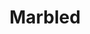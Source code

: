 ---
label: 
title: "Marbled"
order: 420
layout: table-of-contents
presentation: grid
outputs: [ html ]
---